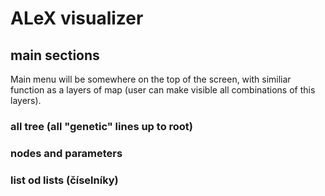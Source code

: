 # ALeX visualizer

## main sections

Main menu will be somewhere on the top of the screen, with similiar function as a layers of map (user can make visible all combinations of this layers).

### all tree (all "genetic" lines up to root)

### nodes and parameters

### list od lists (číselníky)
